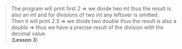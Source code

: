 > The program will print first _2_ => we divide two _int_ thus the result is also an _int_ and for divisions of two _int_ any leftover is omitted.  
> Then it will print _2.5_ => we divide two _double_ thus the result is also a _double_ => thus we have a precise result of the division with the decimal value.  
> (**Lesson 3**)